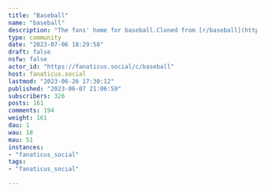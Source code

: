 ```yaml
---
title: "Baseball" 
name: "baseball"
description: "The fans' home for baseball.Cloned from [r/baseball](https://old.reddit.com/r/baseball/) along with all our team subreddits!### AL East[!tampabayrays@fanaticus.social](https://fanaticus.social/c/tampabayrays)[!orioles@fanaticus.social](https://fanaticus.social/c/orioles)[!nyyankees@fanaticus.social](https://fanaticus.social/c/nyyankees)[!torontobluejays@fanaticus.social](https://fanaticus.social/c/torontobluejays)[!redsox@fanaticus.social](https://fanaticus.social/c/redsox)### AL Central[!minnesotatwins@fanaticus.social](https://fanaticus.social/c/minnesotatwins)[!clevelandguardians@fanaticus.social](https://fanaticus.social/c/clevelandguardians)[!whitesox@fanaticus.social](https://fanaticus.social/c/whitesox)[!motorcitykitties@fanaticus.social](https://fanaticus.social/c/motorcitykitties)[!kcroyals@fanaticus.social](https://fanaticus.social/c/kcroyals)### AL West[!texasrangers@fanaticus.social](https://fanaticus.social/c/texasrangers)[!astros@fanaticus.social](https://fanaticus.social/c/astros)[!angelsbaseball@fanaticus.social](https://fanaticus.social/c/angelsbaseball)[!mariners@fanaticus.social](https://fanaticus.social/c/mariners)[!oaklandathletics@fanaticus.social](https://fanaticus.social/c/oaklandathletics)### NL East[!braves@fanaticus.social](https://fanaticus.social/c/braves)[!miamimarlins@fanaticus.social](https://fanaticus.social/c/miamimarlins)[!phillies@fanaticus.social](https://fanaticus.social/c/phillies)[!newyorkmets@fanaticus.social](https://fanaticus.social/c/newyorkmets)[!nationals@fanaticus.social](https://fanaticus.social/c/nationals)### NL Central[!buccos@fanaticus.social](https://fanaticus.social/c/buccos)[!brewers@fanaticus.social](https://fanaticus.social/c/brewers)[!reds@fanaticus.social](https://fanaticus.social/c/reds)[!chicubs@fanaticus.social](https://fanaticus.social/c/chicubs)[!cardinals@fanaticus.social](https://fanaticus.social/c/cardinals)### NL West[!azdiamondbacks@fanaticus.social](https://fanaticus.social/c/azdiamondbacks)[!sfgiants@fanaticus.social](https://fanaticus.social/c/sfgiants) [!dodgers@fanaticus.social](https://fanaticus.social/c/dodgers) [!padres@fanaticus.social](https://fanaticus.social/c/padres)[!coloradorockies@fanaticus.social](https://fanaticus.social/c/coloradorockies)"
type: community
date: "2023-07-06 18:29:58"
draft: false
nsfw: false
actor_id: "https://fanaticus.social/c/baseball"
host: fanaticus.social
lastmod: "2023-06-26 17:30:12"
published: "2023-06-07 21:06:59"
subscribers: 326
posts: 161
comments: 194
weight: 161
dau: 1
wau: 18
mau: 51
instances:
- "fanaticus_social"
tags: 
- "fanaticus_social"

---
```


